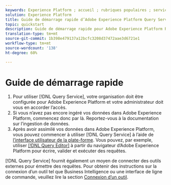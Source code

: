 ```yaml
---
keywords: Experience Platform ; accueil ; rubriques populaires ; service de requête ; service de Requête ; requête
solution: Experience Platform
title: Guide de démarrage rapide d’Adobe Experience Platform Query Service
topic: quickstart
description: Guide de démarrage rapide pour Adobe Experience Platform Requête Service.
translation-type: tm+mt
source-git-commit: 1b398e479137a12bcfc3208d37472aae3d6721e1
workflow-type: tm+mt
source-wordcount: '138'
ht-degree: 60%

---
```



# Guide de démarrage rapide

1. Pour utiliser [!DNL Query Service], votre organisation doit être configurée pour Adobe Experience Platform et votre administrateur doit vous en accorder l’accès.
2. Si vous n’avez pas encore ingéré vos données dans Adobe Experience Platform, commencez donc par là. Reportez-vous à la documentation sur l’ingestion de données.
3. Après avoir assimilé vos données dans Adobe Experience Platform, vous pouvez commencer à utiliser [!DNL Query Service] à l’aide de [l’interface utilisateur de la plate-forme](ui/overview.md). Vous pouvez, par exemple, utiliser [[!DNL Query Editor]](ui/user-guide.md) à partir du navigateur d’Adobe Experience Platform pour écrire, valider et exécuter des requêtes.


[!DNL Query Service] fournit également un moyen de connecter des outils externes pour émettre des requêtes. Pour obtenir des instructions sur la connexion d’un outil tel que Business Intelligence ou une interface de ligne de commande, veuillez lire la section [Connexion d’un outil](clients/overview.md).

